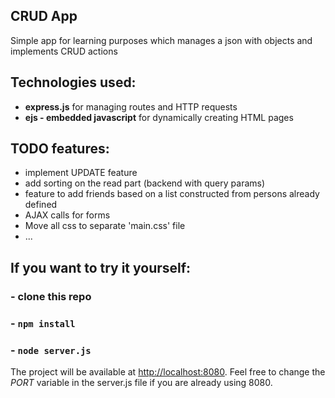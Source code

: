 ## CRUD App
Simple app for learning purposes which manages a json with objects and implements CRUD actions
## Technologies used:
- **express.js** for managing routes and HTTP requests
- **ejs - embedded javascript** for dynamically creating HTML pages
## TODO features:
- implement UPDATE feature
- add sorting on the read part (backend with query params)
- feature to add friends based on a list constructed from persons already defined
- AJAX calls for forms
- Move all css to separate 'main.css' file
- ...
## If you want to try it yourself:
### - clone this repo
### - `npm install`
### - `node server.js`
The project will be available at [http://localhost:8080](http://localhost:8080).
Feel free to change the *PORT* variable in the server.js file if you are already using 8080.